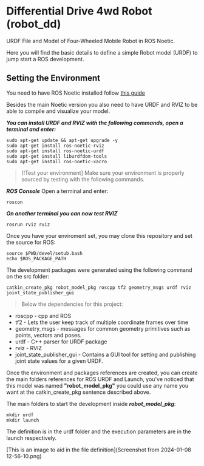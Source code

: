 # Differential Drive 4wd Robot (robot_dd)
URDF File and Model of Four-Wheeled Mobile Robot in ROS Noetic.

Here you will find the basic details to define a simple Robot model (URDF) to jump start a ROS development.

## Setting the Environment
You need to have ROS Noetic installed follow [this guide](http://wiki.ros.org/noetic/Installation/Ubuntu)

Besides the main Noetic version you also need to have URDF and RVIZ to be able to compile and visualize your model.

***You can install URDF and RVIZ with the following commands, open a terminal and enter:***
```
sudo apt-get update && apt-get upgrade -y
sudo apt-get install ros-noetic-rviz
sudo apt-get install ros-noetic-urdf
sudo apt-get install liburdfdom-tools
sudo apt-get install ros-noetic-xacro
```

>[!Test your environment]
>Make sure your environment is properly sourced by testing with the following commands.

***ROS Console***
Open a terminal and enter:
```
roscon
```

***On another terminal you can now test RVIZ***
```
rosrun rviz rviz
```

Once you have your enviroment set, you may clone this repository and set the source for ROS:
```
source $PWD/devel/setub.bash
echo $ROS_PACKAGE_PATH
```

The development packages were generated using the following command on the src folder:
```
catkin_create_pkg robot_model_pkg roscpp tf2 geometry_msgs urdf rviz joint_state_publisher_gui
```

> Below the dependencies for this project:
* roscpp - cpp and ROS
* tf2 - Lets the user keep track of multiple coordinate frames over time
* geometry_msgs - messages for common geometry primitives such as points, vectors and poses.
* urdf - C++ parser for URDF package
* rviz - RVIZ
* joint_state_publisher_gui - Contains a GUI tool for setting and publishing joint state values for a given URDF.

Once the environment and packages references are created, you can create the main folders references for ROS URDF and Launch, you've noticed that this model was named **"robot_model_pkg"** you could use any name you want at the catkin_create_pkg sentence described above.

The main folders to start the development inside ***robot_model_pkg***:
```
mkdir urdf
mkdir launch
```

The definition is in the urdf folder and the execution parameters are in the launch respectively.

[This is an image to aid in the file definition](Screenshot from 2024-01-08 12-56-10.png)

